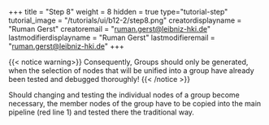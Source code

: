 +++
title = "Step 8"
weight = 8
hidden = true
type="tutorial-step"
tutorial_image = "/tutorials/ui/b12-2/step8.png"
creatordisplayname = "Ruman Gerst"
creatoremail = "ruman.gerst@leibniz-hki.de"
lastmodifierdisplayname = "Ruman Gerst"
lastmodifieremail = "ruman.gerst@leibniz-hki.de"
+++

{{< notice warning>}}
Consequently, Groups should only be generated, when the selection of nodes that will be unified into a group have already been tested and debugged thoroughly! 
{{< /notice >}}

Should changing and testing the individual nodes of a group become necessary, the member nodes of the group have to be copied into the main pipeline (red line 1) and tested there the traditional way. 

